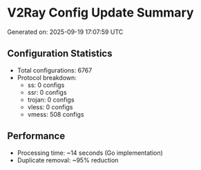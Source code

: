 # V2Ray Config Update Summary
Generated on: 2025-09-19 17:07:59 UTC

## Configuration Statistics
- Total configurations: 6767
- Protocol breakdown:
  - ss: 0 configs
  - ssr: 0 configs
  - trojan: 0 configs
  - vless: 0 configs
  - vmess: 508 configs

## Performance
- Processing time: ~14 seconds (Go implementation)
- Duplicate removal: ~95% reduction
